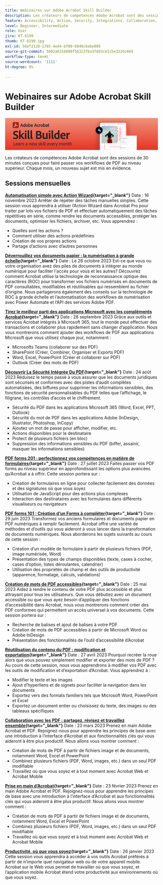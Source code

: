 ```yaml
---
title: Webinaires sur Adobe Acrobat Skill Builder
description: Les créateurs de compétences Adobe Acrobat sont des sessions de 30 minutes conçues pour faire passer vos workflows PDF au niveau supérieur
feature: Accessibility, Action, Security, Integrations, Collaboration, Edit PDF, Convert PDF, Share, Mobile, Skill Builder, Form
level: Beginner, Intermediate
role: User
jira: KT-8199
thumb: KT-8199.jpg
exl-id: 56ef2120-1765-4ed4-bf80-b048cbabe805
source-git-commit: 5b02a6316890f5b322fba3f693ce1cbe322dc669
workflow-type: tm+mt
source-wordcount: '1111'
ht-degree: 0%

---
```


# Webinaires sur Adobe Acrobat Skill Builder

![Image du créateur de compétences Acrobat](../assets/sbacrobatwebinars.png)

Les créateurs de compétences Adobe Acrobat sont des sessions de 30 minutes conçues pour faire passer vos workflows de PDF au niveau supérieur. Chaque mois, un nouveau sujet est mis en évidence.

## Sessions mensuelles

**[Automatisation simple avec Action Wizard](https://teamwork.adobe.com/adobe-acrobat-skill-builder/attendease/networking/experience/41d505bb-252a-4e26-9576-6ae82293e6c9/97be1628-5cb6-44be-ac61-c0cc26fbb58d){target="_blank"}**
Date : 16 novembre 2023 Arrêter de répéter des tâches manuelles simples. Cette session vous apprendra à utiliser l’Action Wizard dans Acrobat Pro pour traiter par lots vos fichiers de PDF et effectuer automatiquement des tâches répétitives en série, comme rendre les documents accessibles, protéger les documents, optimiser les fichiers, archiver, etc. Vous apprendrez :

* Quelles sont les actions ?
* Comment utiliser des actions prédéfinies
* Création de vos propres actions
* Partage d’actions avec d’autres personnes

**[Déverrouillez vos documents papier : la numérisation à grande échelle](https://teamwork.adobe.com/adobe-acrobat-skill-builder/attendease/networking/experience/46e148fe-92c0-4d79-ac83-8888e9f0521e/dfcf3b90-4390-4c6e-abd9-20ba6e913dc1){target="_blank"}**
Date : Le 26 octobre 2023 Est-ce que vous ou votre organisation avez des piles de documents à intégrer au monde numérique pour faciliter l&#39;accès pour vous et les autres? Découvrez comment Acrobat utilise la technologie de reconnaissance optique des caractères (ROC) pour transformer vos fichiers numérisés en documents de PDF consultables, modifiables et réutilisables qui ressemblent au fichier d’origine. Nous partagerons également des conseils sur la technologie de ROC à grande échelle et l’automatisation des workflows de numérisation avec Power Automate et l’API des services Adobe PDF.

**[Tirez le meilleur parti des applications Microsoft avec les compléments Acrobat](https://teamwork.adobe.com/adobe-acrobat-skill-builder/attendease/networking/experience/8b4ea780-6e4d-48b6-8c70-ea10245a5a64/b4fe64de-3614-4a6d-94c6-ff6612ac07fb){target="_blank"}**
Date : 28 septembre 2023 Grâce aux outils et services Acrobat intégrés à Microsoft 365, tout le monde peut effectuer des transactions et collaborer plus rapidement sans changer d’application. Nous vous montrerons comment ajouter des workflows de PDF aux applications Microsoft que vous utilisez chaque jour, notamment :

* Microsofts Teams (collaborer sur des PDF)
* SharePoint (Créer, Combiner, Organiser et Exports PDF)
* Word, Excel, PowerPoint (Créer et collaborer sur PDF)
* Outlook (Créer des mots de PDF)

**[Découvrir La Sécurité Intégrée Du PDF](https://teamwork.adobe.com/adobe-acrobat-skill-builder/attendease/networking/experience/b454ab64-9c2e-4aec-bcf9-ca82e3a6b869/3a456ace-042e-41c8-8e8c-d285e9ba0ab8){target="_blank"}**
Date : 24 août 2023 Réduisez le temps passé à vous assurer que les documents juridiques sont sécurisés et conformes avec des pistes d’audit complètes automatisées, des biffures pour supprimer les informations sensibles, des fonctions de sécurité personnalisables du PDF telles que l’affichage, le filigrane, les contrôles d’accès et le chiffrement.

* Sécurité du PDF dans les applications Microsoft 365 (Word, Excel, PPT, Outlook)
* Sécurité du mot de PDF dans les applications Adobe (InDesign, Illustrator, Photoshop, InCopy)
* Ajoutez un mot de passe pour afficher, modifier, etc.
* Actions disponibles pour le destinataire
* Protect de plusieurs fichiers (en bloc)
* Suppression des informations sensibles du PDF (biffer, assainir, masquer les informations sensibles)

**[PDF forms 201 : perfectionnez vos compétences en matière de formulaires](https://adobe-acrobat-skill-builder.joinus.adobeevents.com/attendease/networking/experience/32518a73-e152-42b5-825c-b31ce53ab1f2/b9966934-6a5b-49c2-a9b0-d434543ce7f4){target="_blank"}**
Date : 27 juillet 2023 Faites passer vos PDF forms au niveau supérieur en approfondissant les options plus avancées qu’Acrobat a à offrir. Cette session portera sur :

* Création de formulaires en ligne pour collecter facilement des données et des signatures où que vous soyez
* Utilisation de JavaScript pour des actions plus complexes
* Interaction des destinataires avec les formulaires dans différents visualiseurs ou navigateurs

**[PDF forms 101 : Création d’un Forms à compléter](https://adobe-acrobat-skill-builder.joinus.adobeevents.com/attendease/networking/experience/795f4bc7-db42-4022-a624-8a53c51174c6/9d685d0f-4a5b-4236-a1ef-081d1403fb41){target="_blank"}**
Date : 29 juin 2023 Transformez vos anciens formulaires et documents papier en PDF numériques à remplir facilement. Acrobat offre une variété de méthodes et d’outils qui vous aideront à vous lancer dans la transformation de documents numériques. Nous aborderons les sujets suivants au cours de cette session :

* Création d’un modèle de formulaire à partir de plusieurs fichiers (PDF, image numérisée, Word)
* Présentation des types de champs disponibles (texte, cases à cocher, cases d’option, listes déroulantes, calendrier)
* Utilisation des propriétés de champ et des outils de productivité (apparence, formatage, calculs, validations)

**[Création de mots de PDF accessibles](https://teamwork.adobe.com/adobe-acrobat-skill-builder/attendease/networking/experience/4ff4d607-8c9f-47dd-ac4f-3b351a0a0fe3/2eb92255-d963-4ff7-b278-2a95a11db755){target="_blank"}**
Date : 25 mai 2023 Aidez à rendre le contenu de votre PDF plus accessible et plus attrayant pour tous les utilisateurs. Que vous débutiez avec un document accessible ou que vous ayez besoin d’appliquer des fonctions d’accessibilité dans Acrobat, nous vous montrerons comment créer des PDF conformes qui permettent un accès universel à vos documents. Cette session portera sur :

* Recherche de balises et ajout de balises à votre PDF
* Création de mots de PDF accessibles à partir de Microsoft Word ou Adobe InDesign
* Présentation des fonctionnalités de l’outil d’accessibilité d’Acrobat

**[Réutilisation du contenu du PDF : modification et exportation](https://adobe-acrobat-skill-builder.joinus.adobeevents.com/attendease/networking/experience/aac3b9af-7d54-4ea5-a6fa-61bc7acea87f/8d7341ee-ff0f-492a-b3fd-935bd11d4ed0){target="_blank"}**
Date : 27 avril 2023 Pourquoi recréer la roue alors que vous pouvez simplement modifier et exporter des mots de PDF ? Au cours de cette session, nous vous apprendrons à modifier vos PDF avec les outils de modification et d’exportation d’Acrobat. Vous apprendrez à :

* Modifier le texte et les images
* Ajout d’hyperliens et de signets pour faciliter la navigation dans les documents
* Exportez vers des formats familiers tels que Microsoft Word, PowerPoint et Excel
* Exportez un document entier ou choisissez du texte, des images ou des tableaux spécifiques

**[Collaboration avec les PDF : partagez, révisez et travaillez ensemble](https://adobe-acrobat-skill-builder.joinus.adobeevents.com/attendease/networking/experience/0ef4709b-0a04-418e-a185-7efdd676c2dd/6a95bece-6f24-46f5-a17f-b408464281be){target="_blank"}**
Date : 23 mars 2023 Prenez en main Adobe Acrobat et PDF. Rejoignez-nous pour apprendre les principes de base avec une introduction à l’interface d’Acrobat et aux fonctionnalités clés qui vous aideront à être plus productif. Nous allons vous montrer comment :

* Création de mots de PDF à partir de fichiers image et de documents, notamment Word, Excel et PowerPoint
* Combinez plusieurs fichiers (PDF, Word, images, etc.) dans un seul PDF modifiable
* Travaillez où que vous soyez et à tout moment avec Acrobat Web et Acrobat Mobile

**[Prise en main d’Acrobat](https://adobe-acrobat-skill-builder.joinus.adobeevents.com/attendease/networking/experience/5d8acc24-47a1-4db8-b419-8587bfb12708/fe8ec392-f29a-4e25-b7a3-61f48eea45ab){target="_blank"}**
Date : 23 février 2023 Prenez en main Adobe Acrobat et PDF. Rejoignez-nous pour apprendre les principes de base avec une introduction à l’interface d’Acrobat et aux fonctionnalités clés qui vous aideront à être plus productif. Nous allons vous montrer comment :

* Création de mots de PDF à partir de fichiers image et de documents, notamment Word, Excel et PowerPoint
* Combinez plusieurs fichiers (PDF, Word, images, etc.) dans un seul PDF modifiable
* Travaillez où que vous soyez et à tout moment avec Acrobat Web et Acrobat Mobile

**[Productivité, où que vous soyez](https://adobe-acrobat-skill-builder.joinus.adobeevents.com/attendease/networking/experience/9ab6c7a2-5ca2-4670-9a33-2ac11a1cb542/0b591876-aeae-45af-b41a-07a8326043f2){target="_blank"}**
Date : 26 janvier 2023 Cette session vous apprendra à accéder à vos outils Acrobat préférés à partir de n’importe quel navigateur web ou de votre appareil mobile. Acrobat sur le Web vous permet de travailler où que vous soyez, et l’application mobile Acrobat étend votre productivité aux environnements où que vous soyez.